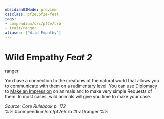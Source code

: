 ```yaml
---
obsidianUIMode: preview
cssclass: pf2e,pf2e-feat
tags:
- compendium/src/pf2e/crb
- trait/ranger
aliases: ["Wild Empathy"]
---
```

# Wild Empathy  *Feat 2*  
[ranger](/rules/traits/ranger.md)  


You have a connection to the creatures of the natural world that allows you to communicate with them on a rudimentary level. You can use [Diplomacy](/compendium/skills.md#Diplomacy) to [Make an Impression](/rules/actions/make-an-impression.md) on animals and to make very simple Requests of them. In most cases, wild animals will give you time to make your case.

*Source: Core Rulebook p. 172*  
%% #compendium/src/pf2e/crb #trait/ranger %%